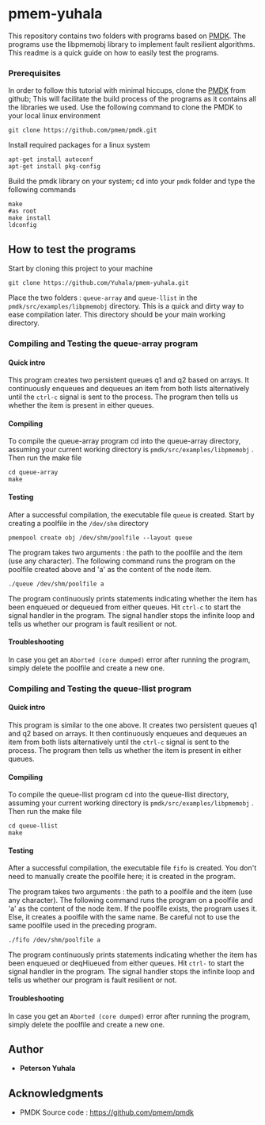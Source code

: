 # pmem-yuhala

This repository contains two folders with programs based on [PMDK]( https://github.com/pmem/pmdk). The programs use the libpmemobj library to implement fault resilient algorithms. This readme is a quick guide on how to easily test the programs.

### Prerequisites
In order to follow this tutorial with minimal hiccups, clone the [PMDK]( https://github.com/pmem/pmdk) from github; This will facilitate the build process of the programs as it contains all the libraries we used.
Use the following command to clone the PMDK to your local linux environment

```
git clone https://github.com/pmem/pmdk.git

```
Install required packages for a linux system

```
apt-get install autoconf
apt-get install pkg-config

```

Build the pmdk library on your system; cd into your `pmdk` folder and type the following commands

```
make 
#as root
make install 
ldconfig

```

## How to test the programs 
Start by cloning this project to your machine 
```
git clone https://github.com/Yuhala/pmem-yuhala.git

```
Place the two folders : `queue-array` and `queue-llist` in the `pmdk/src/examples/libpmemobj` directory. This is a quick and dirty way to ease compilation later. This directory should be your main working directory.

### Compiling and Testing the queue-array program
#### Quick intro
This program creates two persistent queues q1 and q2 based on arrays. It continuously enqueues and dequeues an item from both lists alternatively until the `ctrl-c` signal is sent to the process. The program then tells us whether the item is present in either queues.
#### Compiling 
To compile the queue-array program cd into the queue-array directory, assuming your current working directory is `pmdk/src/examples/libpmemobj` . Then run the make file

```
cd queue-array
make
```
#### Testing
After a successful compilation, the executable file  `queue` is created. Start by creating a poolfile in the `/dev/shm` directory

```
pmempool create obj /dev/shm/poolfile --layout queue

```

The program takes two arguments : the path to the poolfile and the item (use any character). The following command runs the program on the poolfile created above and 'a' as the content of the node item.

```
./queue /dev/shm/poolfile a
```
The program continuously prints statements indicating whether the item has been enqueued or dequeued from either queues.
Hit `ctrl-c` to start the signal handler in the program. The signal handler stops the infinite loop and tells us whether our program is fault resilient or not.

#### Troubleshooting
In case you get an `Aborted (core dumped)` error after running the program, simply delete the poolfile and create a new one.




### Compiling and Testing the queue-llist program
#### Quick intro
This program is similar to the one above. It creates two persistent queues q1 and q2 based on arrays. It then continuously enqueues and dequeues an item from both lists alternatively until the `ctrl-c` signal is sent to the process. The program then tells us whether the item is present in either queues.
#### Compiling 
To compile the queue-llist program cd into the queue-llist directory, assuming your current working directory is `pmdk/src/examples/libpmemobj` . Then run the make file

```
cd queue-llist
make
```
#### Testing
After a successful compilation, the executable file  `fifo` is created. You don't need to manually create the poolfile here; it is created in the program.

The program takes two arguments : the path to a poolfile and the item (use any character). The following command runs the program on a poolfile and 'a' as the content of the node item. If the poolfile exists, the program uses it. Else, it creates a poolfile with the same name. Be careful not to use the same poolfile used in the preceding program.

```
./fifo /dev/shm/poolfile a
```
The program continuously prints statements indicating whether the item has been enqueued or deqHiueued from either queues.
Hit `ctrl-` to start the signal handler in the program. The signal handler stops the infinite loop and tells us whether our program is fault resilient or not.

#### Troubleshooting
In case you get an `Aborted (core dumped)` error after running the program, simply delete the poolfile and create a new one.





## Author

* **Peterson Yuhala** 


## Acknowledgments

* PMDK Source code : https://github.com/pmem/pmdk
